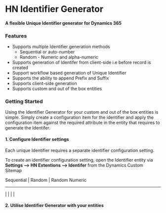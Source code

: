 # HN Identifier Generator
#### A flexible Unique Identifier generator for Dynamics 365 

### Features
* Supports multiple Identifier generation methods
  * Sequential or auto-number
  * Random - Numeric and alpha-numeric 
* Supports generation of Identifer from client-side i.e before record is created
* Support workflow based generation of Unique Identifier
* Supports the ability to append Prefix and Suffix
* Supports client-side generation
* Supports custom and out of the box entities

### Getting Started

Using the Identifier Generator for your custom and out of the box entities is simple.  Simply create a configuration item for the identifier and apply the configuration item against the required attribute in the entity that requires to generate the Identifer.  

#### 1. Configure Identifier settings

Each unique Identifier requires a separate identifier configuration setting. 

To create an identifier configuration setting, open the Identifier entity via **Settings --> HN Extentions --> Identifer** from the Dynamics Custom Sitemap

Sequential | Random | Random Numeric
----------   ------   --------------
 |  | 
 |  |



#### 2. Utilise Identifier Generator with your entities
  